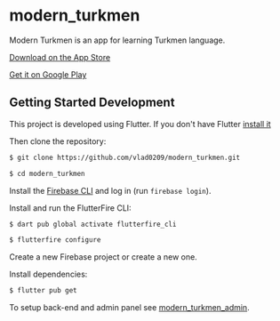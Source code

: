 # modern_turkmen

Modern Turkmen is an app for learning Turkmen language.

[Download on the App Store](https://apps.apple.com/us/app/modern-turkmen/id6443850302)

[Get it on Google Play](https://play.google.com/store/apps/details?id=name.vladhomenko.modern_turkmen)

## Getting Started Development

This project is developed using Flutter. If you don't have Flutter [install it](https://docs.flutter.dev/get-started/install)

Then clone the repository:

```bash
$ git clone https://github.com/vlad0209/modern_turkmen.git

$ cd modern_turkmen
```

Install the [Firebase CLI](https://firebase.google.com/docs/cli?authuser=0&hl=en#install_the_firebase_cli) and log in (run `firebase login`).

Install and run the FlutterFire CLI:

```bash
$ dart pub global activate flutterfire_cli

$ flutterfire configure
```

Create a new Firebase project or create a new one.

Install dependencies:

```bash
$ flutter pub get
```

To setup back-end and admin panel see [modern_turkmen_admin](https://github.com/vlad0209/modern_turkmen_admin).
